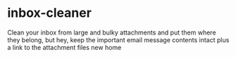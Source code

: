inbox-cleaner
=============

Clean your inbox from large and bulky attachments and put them where they belong, but hey, keep the important email message contents intact plus a link to the attachment files new home
